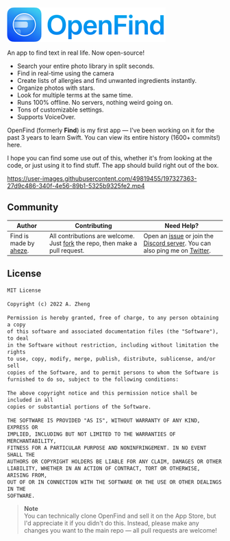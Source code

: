 ![OpenFind](Assets/Header.png)

An app to find text in real life. Now open-source!

- Search your entire photo library in split seconds.
- Find in real-time using the camera
- Create lists of allergies and find unwanted ingredients instantly.
- Organize photos with stars.
- Look for multiple terms at the same time.
- Runs 100% offline. No servers, nothing weird going on.
- Tons of customizable settings.
- Supports VoiceOver.

OpenFind (formerly **Find**) is my first app — I've been working on it for the past 3 years to learn Swift. You can view its entire history (1600+ commits!) here.

I hope you can find some use out of this, whether it's from looking at the code, or just using it to find stuff. The app should build right out of the box.


https://user-images.githubusercontent.com/49819455/197327363-27d9c486-340f-4e56-89b1-5325b9325fe2.mp4




## Community

Author | Contributing | Need Help?
--- | --- | ---
Find is made by [aheze](https://github.com/aheze). | All contributions are welcome. Just [fork](https://github.com/aheze/OpenFind/fork) the repo, then make a pull request. | Open an [issue](https://github.com/aheze/OpenFind/issues) or join the [Discord server](https://discord.com/invite/Pmq8fYcus2). You can also ping me on [Twitter](https://twitter.com/aheze0).

## License

```
MIT License

Copyright (c) 2022 A. Zheng

Permission is hereby granted, free of charge, to any person obtaining a copy
of this software and associated documentation files (the "Software"), to deal
in the Software without restriction, including without limitation the rights
to use, copy, modify, merge, publish, distribute, sublicense, and/or sell
copies of the Software, and to permit persons to whom the Software is
furnished to do so, subject to the following conditions:

The above copyright notice and this permission notice shall be included in all
copies or substantial portions of the Software.

THE SOFTWARE IS PROVIDED "AS IS", WITHOUT WARRANTY OF ANY KIND, EXPRESS OR
IMPLIED, INCLUDING BUT NOT LIMITED TO THE WARRANTIES OF MERCHANTABILITY,
FITNESS FOR A PARTICULAR PURPOSE AND NONINFRINGEMENT. IN NO EVENT SHALL THE
AUTHORS OR COPYRIGHT HOLDERS BE LIABLE FOR ANY CLAIM, DAMAGES OR OTHER
LIABILITY, WHETHER IN AN ACTION OF CONTRACT, TORT OR OTHERWISE, ARISING FROM,
OUT OF OR IN CONNECTION WITH THE SOFTWARE OR THE USE OR OTHER DEALINGS IN THE
SOFTWARE.
```

> **Note**  
> You can technically clone OpenFind and sell it on the App Store, but I'd appreciate it if you didn't do this. Instead, please make any changes you want to the main repo — all pull requests are welcome!



